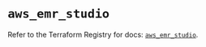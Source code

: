 # `aws_emr_studio`

Refer to the Terraform Registry for docs: [`aws_emr_studio`](https://registry.terraform.io/providers/hashicorp/aws/6.12.0/docs/resources/emr_studio).
